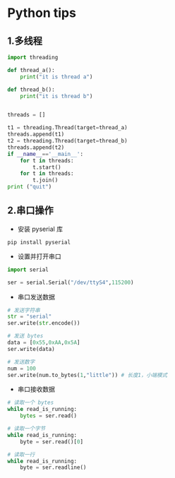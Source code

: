 # Python tips

## 1.多线程

```python
import threading

def thread_a():
    print("it is thread a")

def thread_b():
    print("it is thread b")


threads = []

t1 = threading.Thread(target=thread_a)
threads.append(t1)
t2 = threading.Thread(target=thread_b)
threads.append(t2)
if __name__=='__main__':
    for t in threads:
        t.start()
    for t in threads:
        t.join()
print ("quit")
```

## 2.串口操作

* 安装 pyserial 库
```shell
pip install pyserial
```

* 设置并打开串口
```python
import serial

ser = serial.Serial("/dev/ttyS4",115200)
```

* 串口发送数据

```python
# 发送字符串
str = "serial"
ser.write(str.encode())

# 发送 bytes
data = [0x55,0xAA,0x5A]
ser.write(data)

# 发送数字
num = 100
ser.write(num.to_bytes(1,"little")) # 长度1，小端模式
```

* 串口接收数据

```python
# 读取一个 bytes
while read_is_running:
    bytes = ser.read()

# 读取一个字节
while read_is_running:
    byte = ser.read()[0]

# 读取一行
while read_is_running:
    byte = ser.readline()
```
